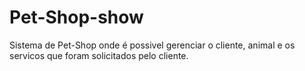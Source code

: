 # Pet-Shop-show
Sistema de Pet-Shop onde é possivel gerenciar o cliente, animal e os servicos que foram solicitados pelo cliente.
